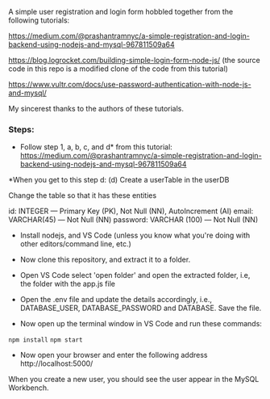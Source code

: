 A simple user registration and login form hobbled together from the following tutorials:

https://medium.com/@prashantramnyc/a-simple-registration-and-login-backend-using-nodejs-and-mysql-967811509a64

https://blog.logrocket.com/building-simple-login-form-node-js/
(the source code in this repo is a modified clone of the code from this tutorial)


https://www.vultr.com/docs/use-password-authentication-with-node-js-and-mysql/

My sincerest thanks to the authors of these tutorials. 

### Steps:

- Follow step 1, a, b, c, and d* from this tutorial:
https://medium.com/@prashantramnyc/a-simple-registration-and-login-backend-using-nodejs-and-mysql-967811509a64

*When you get to this step d: (d) Create a userTable in the userDB

Change the table so that it has these entities

id: INTEGER — Primary Key (PK), Not Null (NN), AutoIncrement (AI)
email: VARCHAR(45) — Not Null (NN)
password: VARCHAR (100) — Not Null (NN)

- Install nodejs, and VS Code (unless you know what you're doing with other editors/command line, etc.)

- Now clone this repository, and extract it to a folder. 

- Open VS Code select 'open folder' and open the extracted folder, i.e, the folder with the app.js file  

- Open the .env file and update the details accordingly, i.e., DATABASE_USER, DATABASE_PASSWORD and DATABASE. Save the file. 

- Now open up the terminal window in VS Code and run  these commands:   

`npm install`
`npm start`

- Now open your browser and enter the following address http://localhost:5000/

When you create a new user, you should see the user appear in the MySQL Workbench. 


